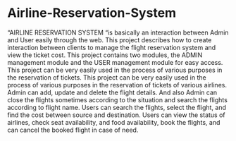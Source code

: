 # Airline-Reservation-System
“AIRLINE RESERVATION SYSTEM “is basically an interaction between Admin and User easily through the web. This project describes how to create interaction between clients to manage the flight reservation system and view the ticket cost.
This project contains two modules, the ADMIN management module and the USER management module for easy access. This project can be very easily used in the process of various purposes in the reservation of tickets.
This project can be very easily used in the process of various purposes in the reservation of tickets of various airlines. Admin can add, update and delete the flight details. 
And also Admin can close the flights sometimes according to the situation and search the flights according to flight name. Users can search the flights, select the flight, and find the cost between source
and destination. Users can view the status of airlines, check seat availability, and food availability, book the flights, and can cancel the booked flight in case of need.
